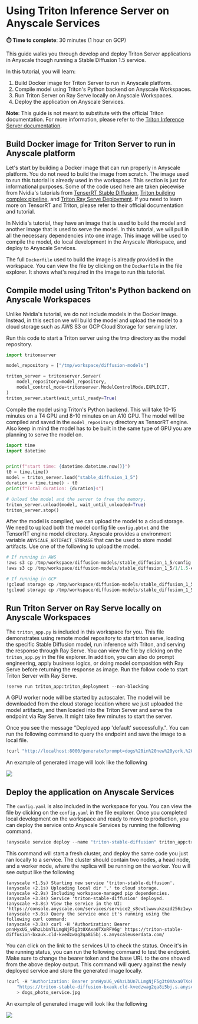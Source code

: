 # Using Triton Inference Server on Anyscale Services

**⏱️ Time to complete**: 30 minutes (1 hour on GCP)

This guide walks you through develop and deploy Triton Server applications in Anyscale
though running a Stable Diffusion 1.5 service.

In this tutorial, you will learn:
1. Build Docker image for Triton Server to run in Anyscale platform.
2. Compile model using Triton's Python backend on Anyscale Workspaces.
3. Run Triton Server on Ray Serve locally on Anyscale Workspaces.
4. Deploy the application on Anyscale Services.

**Note**: This guide is not meant to substitute with the official Triton documentation.
For more information, please refer to the
[Triton Inference Server documentation](https://docs.nvidia.com/deeplearning/triton-inference-server/user-guide/docs/index.html).

## Build Docker image for Triton Server to run in Anyscale platform

Let's start by building a Docker image that can run properly in Anyscale platform. You
do not need to build the image from scratch. The image used to run this tutorial is
already used in the workspace. This section is just for informational purposes.
Some of the code used here are taken piecewise from Nvidia's tutorials from [TenserRT Stable Diffusion](https://github.com/NVIDIA/TensorRT/blob/release/10.0/demo/Diffusion/README.md),
[Triton building complex pipeline](https://github.com/triton-inference-server/tutorials/blob/r24.04/Conceptual_Guide/Part_6-building_complex_pipelines/README.md),
and [Triton Ray Serve Deployment](https://github.com/triton-inference-server/tutorials/tree/r24.04/Triton_Inference_Server_Python_API/examples/rayserve).
If you need to learn more on TensorRT and Triton, please refer to their official
documentation and tutorial.

In Nvidia's tutorial, they have an image that is used to build the model and
another image that is used to serve the model. In this tutorial, we will pull in all the
necessary dependencies into one image. This image will be used to compile the model,
do local development in the Anyscale Workspace, and deploy to Anyscale Services.

The full `Dockerfile` used to build the image is already provided in the workspace.
You can view the file by clicking on the `Dockerfile` in the file explorer. It shows
what's required in the image to run this tutorial.

## Compile model using Triton's Python backend on Anyscale Workspaces

Unlike Nvidia's tutorial, we do not include models in the Docker image. Instead, in this
section we will build the model and upload the model to a cloud storage such as AWS S3
or GCP Cloud Storage for serving later.

Run this code to start a Triton server using the tmp directory as the model repository.


```python
import tritonserver

model_repository = ["/tmp/workspace/diffusion-models"]

triton_server = tritonserver.Server(
    model_repository=model_repository,
    model_control_mode=tritonserver.ModelControlMode.EXPLICIT,
)
triton_server.start(wait_until_ready=True)
```

Compile the model using Triton's Python backend. This will take 10-15 minutes on a
T4 GPU and 8-10 minutes on an A10 GPU. The model will be compiled and saved in the
`model_repository` directory as TensorRT engine. Also keep in mind the model has to be
built in the same type of GPU you are planning to serve the model on.



```python
import time
import datetime


print(f"start time: {datetime.datetime.now()}")
t0 = time.time()
model = triton_server.load("stable_diffusion_1_5")
duration = time.time() - t0
print(f"Total duration: {duration}s")

# Unload the model and the server to free the memory.
triton_server.unload(model, wait_until_unloaded=True)
triton_server.stop()
```

After the model is compiled, we can upload the model to a cloud storage. We need to
upload both the model config file `config.pbtxt` and the TensorRT engine model
directory. Anyscale provides a environment variable `ANYSCALE_ARTIFACT_STORAGE` that
can be used to store model artifacts. Use one of the following to upload the model.


```python
# If running in AWS
!aws s3 cp /tmp/workspace/diffusion-models/stable_diffusion_1_5/config.pbtxt $ANYSCALE_ARTIFACT_STORAGE/triton_model_repository/stable_diffusion_1_5/config.pbtxt
!aws s3 cp /tmp/workspace/diffusion-models/stable_diffusion_1_5/1/1.5-engine-batch-size-1/ $ANYSCALE_ARTIFACT_STORAGE/triton_model_repository/stable_diffusion_1_5/1/1.5-engine-batch-size-1/ --recursive
```


```python
# If running in GCP
!gcloud storage cp /tmp/workspace/diffusion-models/stable_diffusion_1_5/config.pbtxt $ANYSCALE_ARTIFACT_STORAGE/triton_model_repository/stable_diffusion_1_5/config.pbtxt
!gcloud storage cp /tmp/workspace/diffusion-models/stable_diffusion_1_5/1/1.5-engine-batch-size-1/ $ANYSCALE_ARTIFACT_STORAGE/triton_model_repository/stable_diffusion_1_5/1/1.5-engine-batch-size-1/ --recursive
```

## Run Triton Server on Ray Serve locally on Anyscale Workspaces

The `triton_app.py` is included in this workspace for you. This file demonstrates using
remote model repository to start triton serve, loading the specific Stable Diffusion
model, run inference with Triton, and serving the response through Ray Serve.
You can view the file by clicking on the `triton_app.py` in the file explorer. In
addition, you can also do prompt engineering, apply business logics, or doing model
composition with Ray Serve before returning the response as image. Run the follow code
to start Triton Server with Ray Serve.


```python
!serve run triton_app:triton_deployment --non-blocking
```

A GPU worker node will be started by autoscaler. The model will be downloaded from the
cloud storage location where we just uploaded the model artifacts, and then loaded into
the Triton Server and serve the endpoint via Ray Serve. It might take few minutes to
start the server.

Once you see the message "Deployed app 'default' successfully.". You can run the
following command to query the endpoint and save the image to a local file.


```python
!curl "http://localhost:8000/generate?prompt=dogs%20in%20new%20york,%20realistic,%204k,%20photograph" > dogs_photo.jpg
```

An example of generated image will look like the following

<img src="https://raw.githubusercontent.com/anyscale/templates/main/templates/triton_services/assets/dogs_photo.jpg"/>

## Deploy the application on Anyscale Services

The `config.yaml` is also included in the workspace for you. You can view the file by
clicking on the `config.yaml` in the file explorer. Once you completed local
development on the workspace and ready to move to production, you can deploy the
service onto Anyscale Services by running the following command.



```python
!anyscale service deploy --name "triton-stable-diffusion" triton_app:triton_deployment
```

This command will start a fresh cluster, and deploy the same code you just ran locally
to a service. The cluster should contain two nodes, a head node, and a worker node,
where the replica will be running on the worker. You will see output like the following

```commandline
(anyscale +1.5s) Starting new service 'triton-stable-diffusion'.
(anyscale +2.1s) Uploading local dir '.' to cloud storage.
(anyscale +2.9s) Including workspace-managed pip dependencies.
(anyscale +3.8s) Service 'triton-stable-diffusion' deployed.
(anyscale +3.8s) View the service in the UI: 'https://console.anyscale.com/services/service2_s8cwtlwwvukzxzd256z1wyqmj9'
(anyscale +3.8s) Query the service once it's running using the following curl command:
(anyscale +3.8s) curl -H 'Authorization: Bearer pnnHyxUG_v6hzLbUn7LLmgNjF5g3t0XAxa0TXoRFV6g' https://triton-stable-diffusion-bxauk.cld-kvedzwag2qa8i5bj.s.anyscaleuserdata.com/
```

You can click on the link to the services UI to check the status. Once it's in the
running status, you can run the following command to test the endpoint. Make sure to
change the bearer token and the base URL to the one showed from the above deploy output.
This command will query against the newly deployed service and store the generated image
locally.


```python
!curl -H "Authorization: Bearer pnnHyxUG_v6hzLbUn7LLmgNjF5g3t0XAxa0TXoRFV6g" \
    "https://triton-stable-diffusion-bxauk.cld-kvedzwag2qa8i5bj.s.anyscaleuserdata.com/generate?prompt=dogs%20in%20new%20york,%20realistic,%204k,%20photograph" \
    > dogs_photo_service.jpg
```

An example of generated image will look like the following

<img src="https://raw.githubusercontent.com/anyscale/templates/main/templates/triton_services/assets/dogs_photo_service.jpg"/>
